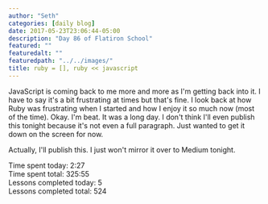 ```yaml
---
author: "Seth"
categories: [daily blog]
date: 2017-05-23T23:06:44-05:00
description: "Day 86 of Flatiron School"
featured: ""
featuredalt: ""
featuredpath: "../../images/"
title: ruby = [], ruby << javascript
---
```


JavaScript is coming back to me more and more as I'm getting back into it. I have to say it's a bit frustrating at times but that's fine. I look back at how Ruby was frustrating when I started and how I enjoy it so much now (most of the time).  Okay. I'm beat. It was a long day. I don't think I'll even publish this tonight because it's not even a full paragraph. Just wanted to get it down on the screen for now.

Actually, I'll publish this. I just won't mirror it over to Medium tonight.

Time spent today: 2:27  
Time spent total: 325:55  
Lessons completed today: 5  
Lessons completed total: 524
